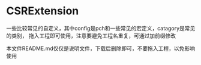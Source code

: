 # CSRExtension
一些比较常见的自定义，其中config是pch和一些常见的宏定义，catagory是常见的类别，
拖入工程即可使用，注意要避免工程名重复，可通过加前缀修改

本文件README.md仅仅是说明文件，下载后删除即可，不要拖入工程，以免影响使用
